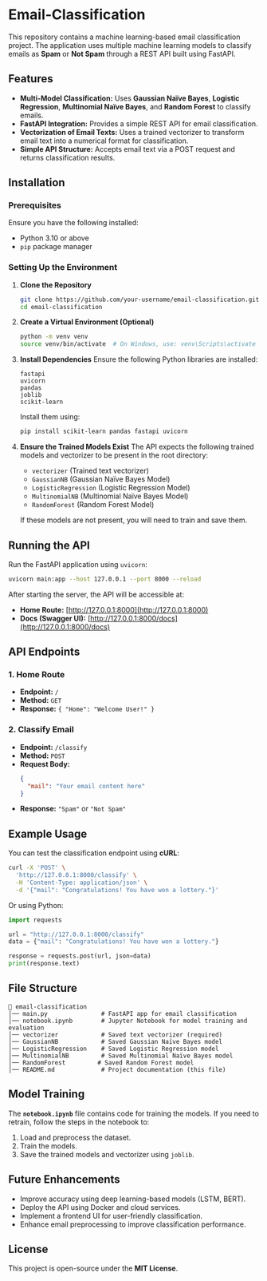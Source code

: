 # Email-Classification

This repository contains a machine learning-based email classification project. The application uses multiple machine learning models to classify emails as **Spam** or **Not Spam** through a REST API built using FastAPI.

## Features

- **Multi-Model Classification:** Uses **Gaussian Naïve Bayes**, **Logistic Regression**, **Multinomial Naïve Bayes**, and **Random Forest** to classify emails.
- **FastAPI Integration:** Provides a simple REST API for email classification.
- **Vectorization of Email Texts:** Uses a trained vectorizer to transform email text into a numerical format for classification.
- **Simple API Structure:** Accepts email text via a POST request and returns classification results.

## Installation

### Prerequisites

Ensure you have the following installed:

- Python 3.10 or above
- `pip` package manager

### Setting Up the Environment

1. **Clone the Repository**
   ```sh
   git clone https://github.com/your-username/email-classification.git
   cd email-classification
   ```

2. **Create a Virtual Environment (Optional)**
   ```sh
   python -m venv venv
   source venv/bin/activate  # On Windows, use: venv\Scripts\activate
   ```

3. **Install Dependencies**
   Ensure the following Python libraries are installed:
  
   ```
   fastapi
   uvicorn
   pandas
   joblib
   scikit-learn
   ```
  
   Install them using:
    ```sh
    pip install scikit-learn pandas fastapi uvicorn
    ```

5. **Ensure the Trained Models Exist**
   The API expects the following trained models and vectorizer to be present in the root directory:

   - `vectorizer` (Trained text vectorizer)
   - `GaussianNB` (Gaussian Naïve Bayes Model)
   - `LogisticRegression` (Logistic Regression Model)
   - `MultinomialNB` (Multinomial Naïve Bayes Model)
   - `RandomForest` (Random Forest Model)

   If these models are not present, you will need to train and save them.

## Running the API

Run the FastAPI application using `uvicorn`:

```sh
uvicorn main:app --host 127.0.0.1 --port 8000 --reload
```

After starting the server, the API will be accessible at:

- **Home Route:** [http://127.0.0.1:8000](http://127.0.0.1:8000)
- **Docs (Swagger UI):** [http://127.0.0.1:8000/docs](http://127.0.0.1:8000/docs)

## API Endpoints

### 1. **Home Route**
   - **Endpoint:** `/`
   - **Method:** `GET`
   - **Response:** `{ "Home": "Welcome User!" }`

### 2. **Classify Email**
   - **Endpoint:** `/classify`
   - **Method:** `POST`
   - **Request Body:** 
     ```json
     {
       "mail": "Your email content here"
     }
     ```
   - **Response:** `"Spam"` or `"Not Spam"`

## Example Usage

You can test the classification endpoint using **cURL**:

```sh
curl -X 'POST' \
  'http://127.0.0.1:8000/classify' \
  -H 'Content-Type: application/json' \
  -d '{"mail": "Congratulations! You have won a lottery."}'
```

Or using Python:

```python
import requests

url = "http://127.0.0.1:8000/classify"
data = {"mail": "Congratulations! You have won a lottery."}

response = requests.post(url, json=data)
print(response.text)
```

## File Structure

```
📂 email-classification
│── main.py               # FastAPI app for email classification
│── notebook.ipynb        # Jupyter Notebook for model training and evaluation
│── vectorizer            # Saved text vectorizer (required)
│── GaussianNB            # Saved Gaussian Naïve Bayes model
│── LogisticRegression    # Saved Logistic Regression model
│── MultinomialNB         # Saved Multinomial Naïve Bayes model
│── RandomForest         # Saved Random Forest model
│── README.md             # Project documentation (this file)
```

## Model Training

The **`notebook.ipynb`** file contains code for training the models. If you need to retrain, follow the steps in the notebook to:

1. Load and preprocess the dataset.
2. Train the models.
3. Save the trained models and vectorizer using `joblib`.

## Future Enhancements

- Improve accuracy using deep learning-based models (LSTM, BERT).
- Deploy the API using Docker and cloud services.
- Implement a frontend UI for user-friendly classification.
- Enhance email preprocessing to improve classification performance.

## License

This project is open-source under the **MIT License**.
